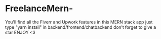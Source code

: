 ﻿# FreelanceMern-
You'll find all the Fiverr and Upwork features in this MERN stack app just type "yarn install" in backend/frontend/chatbackend don't forget to give a star ENJOY <3
